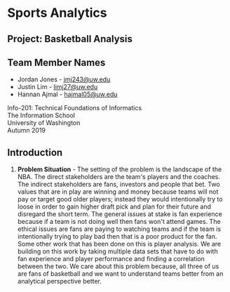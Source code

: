 # Sports Analytics

## Project: Basketball Analysis

## Team Member Names
* Jordan Jones - jmj243@uw.edu
* Justin Lim - limj27@uw.edu
* Hannan Ajmal - hajmal05@uw.edu

Info-201: Technical Foundations of Informatics <br />
The Information School <br />
University of Washington <br />
Autumn 2019

## Introduction
1. **Problem Situation** - The setting of the problem is the landscape of the NBA. The direct stakeholders are the team's players and the coaches. The indirect stakeholders are fans, investors and people that bet. Two values that are in play are winning and money because teams will not pay or target good older players; instead they would intentionally try to loose in order to gain higher draft pick and plan for their future and disregard the short term. The general issues at stake is fan experience because if a team is not doing well then fans won't attend games. The ethical issues are fans are paying to watching teams and if the team is intentionally trying to play bad then that is a poor product for the fan. Some other work that has been done on this is player analysis. We are building on this work by taking multiple data sets that have to do with fan experience and player performance and finding a correlation between the two. We care about this problem because, all three of us are fans of basketball and we want to understand teams better from an analytical perspective better.  

